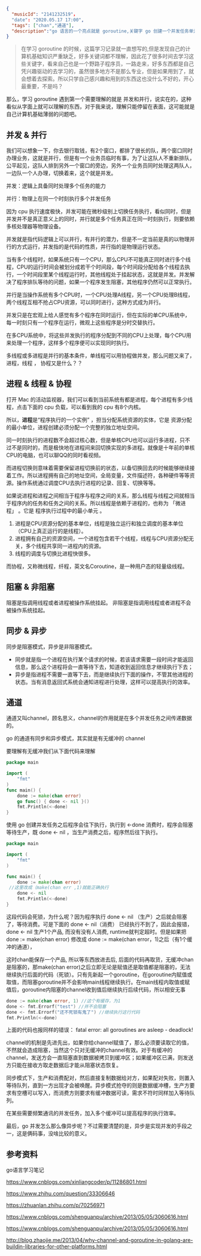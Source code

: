 ```json
{
  "musicId": "2141232519"，
  "date": "2020.05.17 17:00",
  "tags": ["chan","通道"],
  "description":"go 语言的一个亮点就是 goroutine,关键字 go 创建一个并发任务单元，任务被放置在系统队列中，等待调度器安排适合的系统线程去执行，当前流程不会阻塞，运行时也无法保证任务的执行顺序，程序运行时会创建多个线程来执行并发任务，goroutine 更像是多线程和协程的综合体。好了，像标题一样，对于一个前端来说，光是这些关键词就一脸懵逼了，本着探索的精神，试着去理解一下这些好玩的东西吧。"
}
```

> 在学习 goroutine 的时候，这篇学习记录就一直想写的,但是发现自己的计算机基础知识严重缺乏，好多关键词都不理解，因此花了很多时间去学习这些关键字，看来自己也是一个野路子程序员，一路走来，好多东西都是自己凭兴趣驱动的去学习的，虽然很多地方不是那么专业，但是如果用到了，就会想着去探索。所以只学自己感兴趣和用到的东西这也没什么不好的，开心最重要，不是吗？

那么，学习 goroutine 遇到第一个需要理解的就是 并发和并行，说实在的，这种看似从字面上就可以理解的东西，对于我来说，理解只能停留在表面，这可能就是自己计算机基础薄弱的问题吧。

## 并发 & 并行

我们可以想象一下，你去银行取钱，有2个窗口，都排了很长的队，两个窗口同时办理业务，这就是并行，但是有一个业务员临时有事，为了让这队人不重新排队，公平起见，这队人排到另外一个窗口的旁边，另外一个业务员同时处理这两队人，一边队一个人办理，切换着来，这个就是并发。

并发：逻辑上具备同时处理多个任务的能力

并行：物理上在同一个时刻执行多个并发任务

因为 cpu 执行速度极快，并发可能在微秒级别上切换任务执行，看似同时，但是并发并不是真正意义上的同时，并行就是多个任务真正在同一时刻执行，则要依赖多核处理器等物理设备。

并发就是指代码逻辑上可以并行，有并行的潜力，但是不一定当前是真的以物理并行的方式运行，并发指的是代码的性质，并行指的是物理运行状态。

当有多个线程时，如果系统只有一个CPU，那么CPU不可能真正同时进行多个线程，CPU的运行时间会被划分成若干个时间段，每个时间段分配给各个线程去执行，一个时间段里某个线程运行时，其他线程处于挂起状态，这就是并发。并发解决了程序排队等待的问题，如果一个程序发生阻塞，其他程序仍然可以正常执行。

并行是当操作系统有多个CPU时，一个CPU处理A线程，另一个CPU处理B线程，两个线程互相不抢占CPU资源，可以同时进行，这种方式成为并行。

并发只是在宏观上给人感觉有多个程序在同时运行，但在实际的单CPU系统中，每一时刻只有一个程序在运行，微观上这些程序是分时交替执行。

在多CPU系统中，将这些并发执行的程序分配到不同的CPU上处理，每个CPU用来处理一个程序，这样多个程序便可以实现同时执行。

多线程或多进程是并行的基本条件，单线程可以用协程做并发，那么问题又来了，进程，线程 ， 协程又是什么？？

## 进程 & 线程 & 协程

打开 Mac 的活动监视器，我们可以看到当前系统有都是进程，每个进程有多少线程，点击下面的 cpu 负载，可以看到我的 cpu 有8个内核。

所以，**进程**是“程序执行的一个实例” ，担当分配系统资源的实体，它是 资源分配的最小单位，进程创建必须分配一个完整的独立地址空间。

同一时刻执行的进程数不会超过核心数，但是单核CPU也可以运行多进程，只不过不是同时的，而是极快地在进程间来回切换实现的多进程。就像是十年前的单核CPU的电脑，也可以聊QQ的同时看视频。

而进程切换则意味着需要保留进程切换前的状态，以备切换回去的时候能够继续接着工作。所以进程拥有自己的地址空间，全局变量，文件描述符，各种硬件等等资源。操作系统通过调度CPU去执行进程的记录、回复、切换等等。

如果说进程和进程之间相当于程序与程序之间的关系，那么线程与线程之间就相当于程序内的任务和任务之间的关系。所以线程是依赖于进程的，也称为 「微进程」 。它是 程序执行过程中的最小单元 。

1. 进程是CPU资源分配的基本单位，线程是独立运行和独立调度的基本单位（CPU上真正运行的是线程）。
2. 进程拥有自己的资源空间，一个进程包含若干个线程，线程与CPU资源分配无关，多个线程共享同一进程内的资源。
3. 线程的调度与切换比进程快很多。

而协程，又称微线程，纤程，英文名Coroutine，是一种用户态的轻量级线程。

## 阻塞 & 非阻塞

阻塞是指调用线程或者进程被操作系统挂起。
非阻塞是指调用线程或者进程不会被操作系统挂起。

## 同步 & 异步

同步是阻塞模式，异步是非阻塞模式。

- 同步就是指一个进程在执行某个请求的时候，若该请求需要一段时间才能返回信息，那么这个进程将会一直等待下去，知道收到返回信息才继续执行下去；
- 异步是指进程不需要一直等下去，而是继续执行下面的操作，不管其他进程的状态。当有消息返回式系统会通知进程进行处理，这样可以提高执行的效率。

## 通道

通道又叫channel，顾名思义，channel的作用就是在多个并发任务之间传递数据的。

go 的通道有同步和异步模式，其实就是有无缓冲的 channel

要理解有无缓冲我们从下面代码来理解

```go
package main

import (
	"fmt"
)
func main() {
	done := make(chan error)
	go func() { done <- nil }()
	fmt.Println(<-done)
}
```

使用 go 创建并发任务之后程序会往下执行，执行到 <-done 消费时，程序会阻塞等待生产，既 done <- nil ，当生产消费之后，程序然后往下执行。

```go
package main

import (
	"fmt"
)

func main() {
	done := make(chan error)
 //这里改成（make(chan err ,1)就能正确执行
	done <- nil
	fmt.Println(<-done)
}
```

这段代码会死锁，为什么呢？因为程序执行 done <- nil （生产）之后就会阻塞了，等待消费。可是下面的 done <- nil（消费） 已经执行不到了，因此会报错，done <- nil 生产1个产品, 而没有没有人消费, runtime就判定超时。但是如果把 done := make(chan error) 修改成 done := make(chan error，1)之后（有1个缓冲的通道），

这时chan能保存一个产品, 所以等东西放进去后, 后面的代码再取货，无缓冲chan是阻塞的，那make(chan error)之后立即无论是赋值还是取值都是阻塞的，无法继续执行后面的代码（死锁）。只有先新起一个goroutine，在goroutine内赋值或取值，而阻塞goroutine并不会影响main线程继续执行。在main线程内取值或赋值后，goroutine内阻塞的channel收到值后继续执行后续代码，所以相安无事

```go
done := make(chan error, 1) //这个有缓存，为1
done <- fmt.Errorf("test") //并不会阻塞
done <- fmt.Errorf("还不死锁有鬼了") //继续执行这行代码
fmt.Println(<-done)
```

上面的代码也报同样的错误：
fatal error: all goroutines are asleep - deadlock!

channel的机制是先进先出，如果你给channel赋值了，那么必须要读取它的值，不然就会造成阻塞，当然这个只对无缓冲的channel有效。对于有缓冲的channel，发送方会一直阻塞直到数据被拷贝到缓冲区；如果缓冲区已满，则发送方只能在接收方取走数据后才能从阻塞状态恢复。

同步模式下，生产和消费配对，然后直接复制数据给对方，如果配对失败，则置入等待队列，直到一方出现才会被唤醒。异步模式抢夺的则是数据缓冲槽，生产方要求有空槽可以写入，而消费方则要求有缓冲数据可读，需求不符时同样加入等待队列。

在某些需要频繁通讯的并发任务，加入多个缓冲可以提高程序的执行效率。

最后，go 并发怎么那么像异步呢？不过需要清楚的是，异步是实现并发的手段之一，这是俩码事，没啥比较的意义。

## 参考资料

go语言学习笔记

https://www.cnblogs.com/xinliangcoder/p/11286801.html

https://www.zhihu.com/question/33306646

https://zhuanlan.zhihu.com/p/70256971

https://www.cnblogs.com/shenguanpu/archive/2013/05/05/3060616.html

https://www.cnblogs.com/shenguanpu/archive/2013/05/05/3060616.html

http://blog.zhaojie.me/2013/04/why-channel-and-goroutine-in-golang-are-buildin-libraries-for-other-platforms.html
